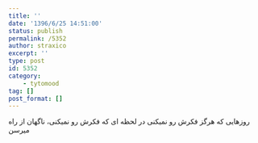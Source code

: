 ```yaml
---
title: ''
date: '1396/6/25 14:51:00'
status: publish
permalink: /5352
author: straxico
excerpt: ''
type: post
id: 5352
category:
    - tytomood
tag: []
post_format: []
---
```

روزهایی که هرگز فکرش رو نمیکنی در لحظه ای که فکرش رو نمیکنی، ناگهان از راه میرسن
